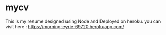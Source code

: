 # mycv
This is my resume designed using Node and Deployed on heroku.
you can visit here : https://morning-eyrie-69720.herokuapp.com/
